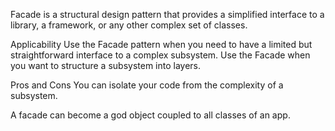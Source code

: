 Facade is a structural design pattern that provides a simplified interface to a library, a framework, or any other complex set of classes.

Applicability
Use the Facade pattern when you need to have a limited but straightforward interface to a complex subsystem.
Use the Facade when you want to structure a subsystem into layers.


Pros and Cons
You can isolate your code from the complexity of a subsystem.

A facade can become a god object coupled to all classes of an app.